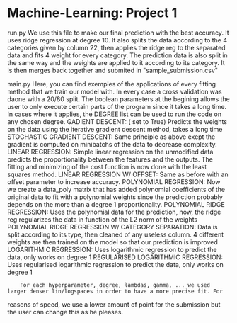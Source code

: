 # Machine-Learning: Project 1



run.py
	We use this file to make our final prediction with the best accuracy. It uses ridge regression at degree 10. 
	It also splits the data according to the 4 categories given by column 22, then applies the ridge reg to the separated data
	and fits 4 weight for every category. The prediction data is also split in the same way and the weights are applied to 
	it according to its category. It is then merges back together and submited in "sample_submission.csv"
	
main.py
	Here, you can find exemples of the applications of every fitting method that we train our model with. In every case a cross validation was daone
	with a 20/80 split. The boolean parameters at the begining allows the user to only execute certain parts of the program since it takes a long time.
	In cases where it applies, the DEGREE list can be used to run the code on any chosen degree.
	GADIENT DESCENT: ( set to True)
		Predicts the weights on the data using the iterative gradient descent method, takes a long time
	STOCHASTIC GRADIENT DESCENT:
		Same principle as above exept the gradient is computed on minibatchs of the data to decrease complexity.
	LINEAR REGRESSION:
		Simple linear regression on the unmodified data predicts the proportionality between the features and the outputs. The fitting
		and minimizing of the cost function is now done with the least squares method.
	LINEAR REGRESSION W/ OFFSET:
		Same as before with an offset parameter to increase accuracy.
	POLYNOMIAL REGRESSION:
		Now we create a data_poly matrix that has added polynomial coefficients of the original data to fit with a polynomial weights
		since the prediction probably depends on the more than a degree 1 proportionality.
	POLYNOMIAL RIDGE REGRESSION:
		Uses the polynomial data for the prediction, now, the ridge reg regularizes the data in function of the L2 norm of the weights		
	POLYNOMIAL RIDGE REGRESSION W/ CATEGORY SEPARATION:	
		Data is split according to its type, then cleaned of any useless column. 4 different weights are then trained on the model so that our 
		prediction is improved
	LOGARITHMIC REGRESSION:
		Uses logarithmic regression to predict the data, only works on degree 1
	REGULARISED LOGARITHMIC REGRESSION:
		Uses regularised logarithmic regression to predict the data, only works on degree 1

		
		For each hyperparameter, degree, lambdas, gamma, ... we used larger denser lin/logspaces in order to have a more precise fit. For
reasons of speed, we use a lower amount of point for the submission but the user can change this as he pleases.